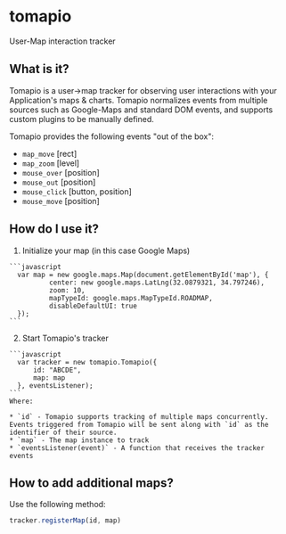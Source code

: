 # tomapio
User-Map interaction tracker

## What is it?

Tomapio is a user->map tracker for observing user interactions with your Application's maps & charts. Tomapio normalizes events from multiple sources such as Google-Maps and standard DOM events, and supports custom plugins to be manually defined.

Tomapio provides the following events "out of the box":

  * `map_move` [rect]
  * `map_zoom` [level]
  * `mouse_over` [position]
  * `mouse_out` [position]
  * `mouse_click` [button, position]
  * `mouse_move` [position]

## How do I use it?

  1. Initialize your map (in this case Google Maps)

    ```javascript
      var map = new google.maps.Map(document.getElementById('map'), {
              center: new google.maps.LatLng(32.0879321, 34.797246),
              zoom: 10,
              mapTypeId: google.maps.MapTypeId.ROADMAP,
              disableDefaultUI: true
      });
    ```
  2. Start Tomapio's tracker
    
    ```javascript
      var tracker = new tomapio.Tomapio({
          id: "ABCDE",
          map: map
      }, eventsListener);
    ```
    Where:
    
    * `id` - Tomapio supports tracking of multiple maps concurrently. Events triggered from Tomapio will be sent along with `id` as the identifier of their source.
    * `map` - The map instance to track    
    * `eventsListener(event)` - A function that receives the tracker events
    
 ## How to add additional maps?
 
 Use the following method:
 
 ```javascript
 tracker.registerMap(id, map)
 ```
